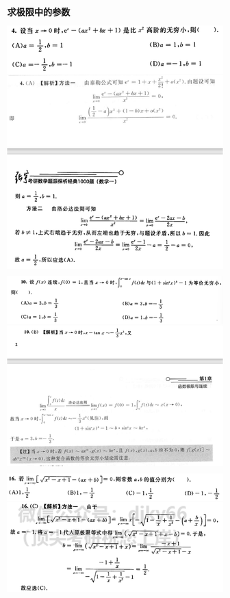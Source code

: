 

## 求极限中的参数  
![](./images/Snipaste_2022-04-21_15-06-25.png)  
![](./images/Snipaste_2022-04-21_15-07-03.png)  

![](./images/Snipaste_2022-04-21_15-20-53.png)  
![](./images/Snipaste_2022-04-21_15-21-52.png)  

![](./images/Snipaste_2022-04-21_15-30-58.png)  
![](./images/Snipaste_2022-04-21_15-31-33.png)  